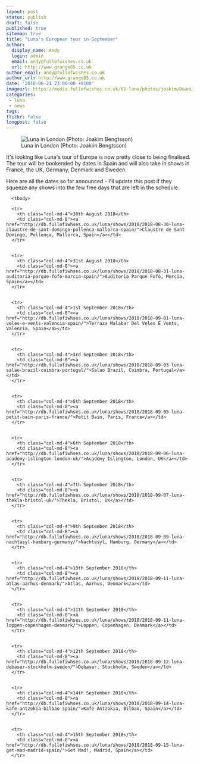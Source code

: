 ```yaml
---
layout: post
status: publish
draft: false
published: true
sitemap: true
title: "Luna's European tour in September"
author:
  display_name: Andy
  login: admin
  email: andy@fullofwishes.co.uk
  url: http://www.grange85.co.uk
author_email: andy@fullofwishes.co.uk
author_url: http://www.grange85.co.uk
date: '2018-06-21 23:00:00 +0100'
imageurl: https://media.fullofwishes.co.uk/02-luna/photos/joakim/DeanLightLondon.jpg
categories:
 - luna
 - news
tags:
flickr: false
longpost: false
---
```

<figure class="caption aligncenter"><img src="https://media.fullofwishes.co.uk/02-luna/photos/joakim/DeanLightLondon.jpg" alt="Luna in London (Photo: Joakim Bengtsson)" /><figcaption class="caption-text">Luna in London (Photo: Joakim Bengtsson)</figcaption></figure>

<p class="lead">It's looking like Luna's tour of Europe is now pretty close to being finalised. The tour will be bookended by dates in Spain and will also take in shows in France, the UK, Germany, Denmark and Sweden.</p>

<p>Here are all the dates so far announced - I'll update this post if they squeeze any shows into the few free days that are left in the schedule.</p>

<table class="table table-striped">



      <tbody>

      <tr>
        <th class="col-md-4">30th August 2018</th>
        <td class="col-md-8"><a href="http://db.fullofiwhses.co.uk/luna/shows/2018/2018-08-30-luna-claustre-de-sant-domingo-pollenca-mallorca-spain/">Claustre de Sant Domingo, Pollença, Mallorca, Spain</a></td>
      </tr>


      <tr>
        <th class="col-md-4">31st August 2018</th>
        <td class="col-md-8"><a href="http://db.fullofiwhses.co.uk/luna/shows/2018/2018-08-31-luna-auditoria-parque-fofo-murcia-spain/">Auditoria Parque Fofó, Murcia, Spain</a></td>
      </tr>


      <tr>
        <th class="col-md-4">1st September 2018</th>
        <td class="col-md-8"><a href="http://db.fullofiwhses.co.uk/luna/shows/2018/2018-09-01-luna-veles-e-vents-valencia-spain/">Terraza Malabar Del Veles E Vents, Valencia, Spain</a></td>
      </tr>


      <tr>
        <th class="col-md-4">3rd September 2018</th>
        <td class="col-md-8"><a href="http://db.fullofiwhses.co.uk/luna/shows/2018/2018-09-03-luna-salao-brazil-coimbra-portugal/">Salao Brazil, Coimbra, Portugal</a></td>
      </tr>


      <tr>
        <th class="col-md-4">5th September 2018</th>
        <td class="col-md-8"><a href="http://db.fullofiwhses.co.uk/luna/shows/2018/2018-09-05-luna-petit-bain-paris-france/">Petit Bain, Paris, France</a></td>
      </tr>


      <tr>
        <th class="col-md-4">6th September 2018</th>
        <td class="col-md-8"><a href="http://db.fullofiwhses.co.uk/luna/shows/2018/2018-09-06-luna-academy-islington-london-uk/">Academy Islington, London, UK</a></td>
      </tr>


      <tr>
        <th class="col-md-4">7th September 2018</th>
        <td class="col-md-8"><a href="http://db.fullofiwhses.co.uk/luna/shows/2018/2018-09-07-luna-thekla-bristol-uk/">Thekla, Bristol, UK</a></td>
      </tr>


      <tr>
        <th class="col-md-4">9th September 2018</th>
        <td class="col-md-8"><a href="http://db.fullofiwhses.co.uk/luna/shows/2018/2018-09-09-luna-nachtasyl-hamburg-germany/">Nachtasyl, Hamburg, Germany</a></td>
      </tr>


      <tr>
        <th class="col-md-4">10th September 2018</th>
        <td class="col-md-8"><a href="http://db.fullofiwhses.co.uk/luna/shows/2018/2018-09-11-luna-atlas-aarhus-denmark/">Atlas, Aarhus, Denmark</a></td>
      </tr>


      <tr>
        <th class="col-md-4">11th September 2018</th>
        <td class="col-md-8"><a href="http://db.fullofiwhses.co.uk/luna/shows/2018/2018-09-11-luna-loppen-copenhagen-denmark/">Loppen, Copenhagen, Denmark</a></td>
      </tr>


      <tr>
        <th class="col-md-4">12th September 2018</th>
        <td class="col-md-8"><a href="http://db.fullofiwhses.co.uk/luna/shows/2018/2018-09-12-luna-debaser-stockholm-sweden/">Debaser, Stockholm, Sweden</a></td>
      </tr>


      <tr>
        <th class="col-md-4">14th September 2018</th>
        <td class="col-md-8"><a href="http://db.fullofiwhses.co.uk/luna/shows/2018/2018-09-14-luna-kafe-antzokia-bilbao-spain/">Kafe Antzokia, Bilbao, Spain</a></td>
      </tr>


      <tr>
        <th class="col-md-4">15th September 2018</th>
        <td class="col-md-8"><a href="http://db.fullofiwhses.co.uk/luna/shows/2018/2018-09-15-luna-get-mad-madrid-spain/">Get Mad!, Madrid, Spain</a></td>
      </tr>
</tbody></table>
